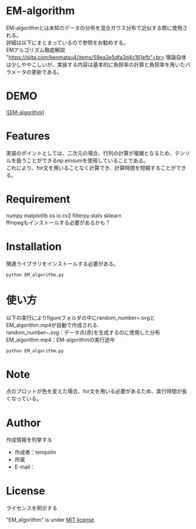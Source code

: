 # EM-algorithm
EM-algorithmとは未知のデータの分布を混合ガウス分布で近似する際に使用される。 <br>
詳細は以下にまとまっているので参照をお勧めする。  <br>
EMアルゴリズム徹底解説 "https://qiita.com/kenmatsu4/items/59ea3e5dfa3d4c161efb"<br>
理論自体は少しややこしいが、実装する内容は基本的に負担率の計算と負担率を用いたパラメータの更新である。  <br>

# DEMO

[![EM-algorithm]](https://www.youtube.com/shorts/bkb0RVMxY_0)


# Features

実装のポイントとしては、二次元の場合、行列の計算が複雑となるため、テンソルを扱うことができるnp.einsumを使用していることである。  <br>
これにより、for文を用いることなく計算でき、計算時間を短縮することができる。  

# Requirement

numpy
matplotlib
os
io
cv2
filterpy.stats
sklearn<br>
ffmpegもインストールする必要があるかも？

# Installation
関連ライブラリをインストールする必要がある。

```bash
python EM_algorithm.py
```

# 使い方

以下の実行によりfigureフォルダの中にrandom_number~.svgとEM_algorithm.mp4が自動で作成される.<br>
random_number~.svg：データ点(赤)を生成するのに使用した分布<br>
EM_algorithm.mp4：EM-algorithmの実行途中

```bash
python EM_algorithm.py
```

# Note
点のプロットが色を変えた場合、for文を用いる必要があるため、実行時間が長くなっている。



# Author

作成情報を列挙する

* 作成者：tempolin
* 所属
* E-mail：

# License
ライセンスを明示する

"EM_algorithm" is under [MIT license](https://en.wikipedia.org/wiki/MIT_License).


